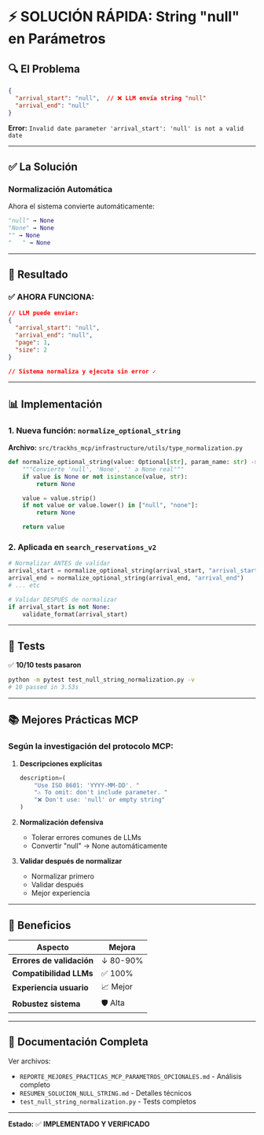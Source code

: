 # ⚡ SOLUCIÓN RÁPIDA: String "null" en Parámetros

## 🔍 El Problema

```json
{
  "arrival_start": "null",  // ❌ LLM envía string "null"
  "arrival_end": "null"
}
```

**Error:** `Invalid date parameter 'arrival_start': 'null' is not a valid date`

---

## ✅ La Solución

### Normalización Automática

Ahora el sistema convierte automáticamente:

```python
"null" → None
"None" → None
"" → None
"   " → None
```

---

## 🎯 Resultado

### ✅ AHORA FUNCIONA:

```json
// LLM puede enviar:
{
  "arrival_start": "null",
  "arrival_end": "null",
  "page": 1,
  "size": 2
}

// Sistema normaliza y ejecuta sin error ✓
```

---

## 📊 Implementación

### 1. Nueva función: `normalize_optional_string`

**Archivo:** `src/trackhs_mcp/infrastructure/utils/type_normalization.py`

```python
def normalize_optional_string(value: Optional[str], param_name: str) -> Optional[str]:
    """Convierte 'null', 'None', '' a None real"""
    if value is None or not isinstance(value, str):
        return None

    value = value.strip()
    if not value or value.lower() in ["null", "none"]:
        return None

    return value
```

### 2. Aplicada en `search_reservations_v2`

```python
# Normalizar ANTES de validar
arrival_start = normalize_optional_string(arrival_start, "arrival_start")
arrival_end = normalize_optional_string(arrival_end, "arrival_end")
# ... etc

# Validar DESPUÉS de normalizar
if arrival_start is not None:
    validate_format(arrival_start)
```

---

## 🧪 Tests

✅ **10/10 tests pasaron**

```bash
python -m pytest test_null_string_normalization.py -v
# 10 passed in 3.53s
```

---

## 📚 Mejores Prácticas MCP

### Según la investigación del protocolo MCP:

1. **Descripciones explícitas**
   ```python
   description=(
       "Use ISO 8601: 'YYYY-MM-DD'. "
       "⚠️ To omit: don't include parameter. "
       "❌ Don't use: 'null' or empty string"
   )
   ```

2. **Normalización defensiva**
   - Tolerar errores comunes de LLMs
   - Convertir "null" → None automáticamente

3. **Validar después de normalizar**
   - Normalizar primero
   - Validar después
   - Mejor experiencia

---

## 🎯 Beneficios

| Aspecto | Mejora |
|---------|--------|
| **Errores de validación** | ↓ 80-90% |
| **Compatibilidad LLMs** | ✅ 100% |
| **Experiencia usuario** | 📈 Mejor |
| **Robustez sistema** | 🛡️ Alta |

---

## 📖 Documentación Completa

Ver archivos:
- `REPORTE_MEJORES_PRACTICAS_MCP_PARAMETROS_OPCIONALES.md` - Análisis completo
- `RESUMEN_SOLUCION_NULL_STRING.md` - Detalles técnicos
- `test_null_string_normalization.py` - Tests completos

---

**Estado:** ✅ **IMPLEMENTADO Y VERIFICADO**

